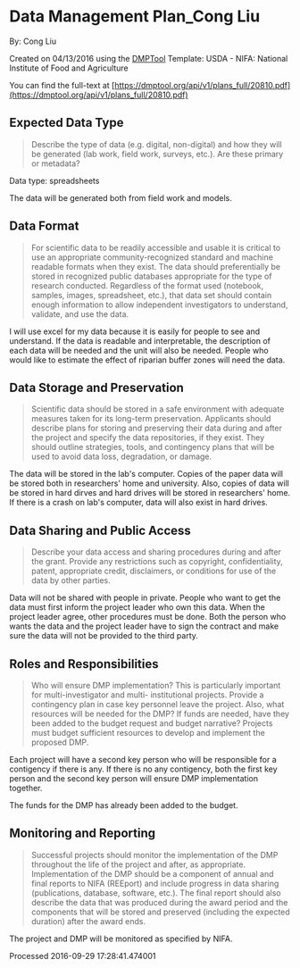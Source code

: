 # Data Management Plan_Cong Liu

By: Cong Liu

Created on 04/13/2016 using the [DMPTool](https://dmp.cdlib.org/) Template: USDA - NIFA: National Institute of Food and Agriculture

You can find the full-text at [https://dmptool.org/api/v1/plans_full/20810.pdf](https://dmptool.org/api/v1/plans_full/20810.pdf) 

## Expected Data Type

> Describe the type of data (e.g. digital, non-digital) and how they will be generated (lab work, field work, surveys, etc.). Are these primary or metadata?

Data type: spreadsheets

The data will be generated both from field work and models.




## Data Format

> For scientific data to be readily accessible and usable it is critical to use an appropriate community-recognized standard and machine readable formats when they exist. The data should preferentially be stored in recognized public databases appropriate for the type of research conducted. Regardless of the format used (notebook, samples, images, spreadsheet, etc.), that data set should contain enough information to allow independent investigators to understand, validate, and use the data.

I will use excel for my data because it is easily for people to see and understand. If the data is readable and interpretable, the description of each data will be needed and the unit will also be needed. People who would like to estimate the effect of riparian buffer zones will need the data.


## Data Storage and Preservation

> Scientific data should be stored in a safe environment with adequate measures taken for its long-term preservation. Applicants should describe plans for storing and preserving their data during and after the project and specify the data repositories, if they exist. They should outline strategies, tools, and contingency plans that will be used to avoid data loss, degradation, or damage.

The data will be stored in the lab's computer. Copies of the paper data will be stored both in researchers' home and university. Also, copies of data will be stored in hard dirves and hard drives will be stored in researchers' home. If there is a crash on lab's computer, data will also exist in hard drives.


## Data Sharing and Public Access

> Describe your data access and sharing procedures during and after the grant. Provide any restrictions such as copyright, confidentiality, patent, appropriate credit, disclaimers, or conditions for use of the data by other parties.

Data will not be shared with people in private. People who want to get the data must first inform the project leader who own this data. When the project leader agree, other procedures must be done. Both the person who wants the data and the project leader have to sign the contract and make sure the data will not be provided to the third party.


## Roles and Responsibilities

> Who will ensure DMP implementation? This is particularly important for multi-investigator and multi- institutional projects. Provide a contingency plan in case key personnel leave the project. Also, what resources will be needed for the DMP? If funds are needed, have they been added to the budget request and budget narrative? Projects must budget sufficient resources to develop and implement the proposed DMP.

Each project will have a second key person who will be responsible for a contigency if there is any. If there is no any contigency, both the first key person and the second key person will ensure DMP implementation together.

The funds for the DMP has already been added to the budget.


## Monitoring and Reporting

> Successful projects should monitor the implementation of the DMP throughout the life of the project and after, as appropriate. Implementation of the DMP should be a component of annual and final reports to NIFA (REEport) and include progress in data sharing (publications, database, software, etc.). The final report should also describe the data that was produced during the award period and the components that will be stored and preserved (including the expected duration) after the award ends.

The project and DMP will be monitored as specified by NIFA.


Processed 2016-09-29 17:28:41.474001
